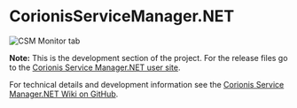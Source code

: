 # CorionisServiceManager.NET

![CSM Monitor tab](res/csm-monitor-dnd.jpg "Monitor tab")<br/>

**Note:** This is the development section of the project. 
For the release files go to the [Corionis Service Manager.NET user site](https://corionis.github.io/CorionisServiceManager.NET/).

For technical details and development information see the 
[Corionis Service Manager.NET Wiki on GitHub](https://github.com/Corionis/CorionisServiceManager.NET/wiki).
